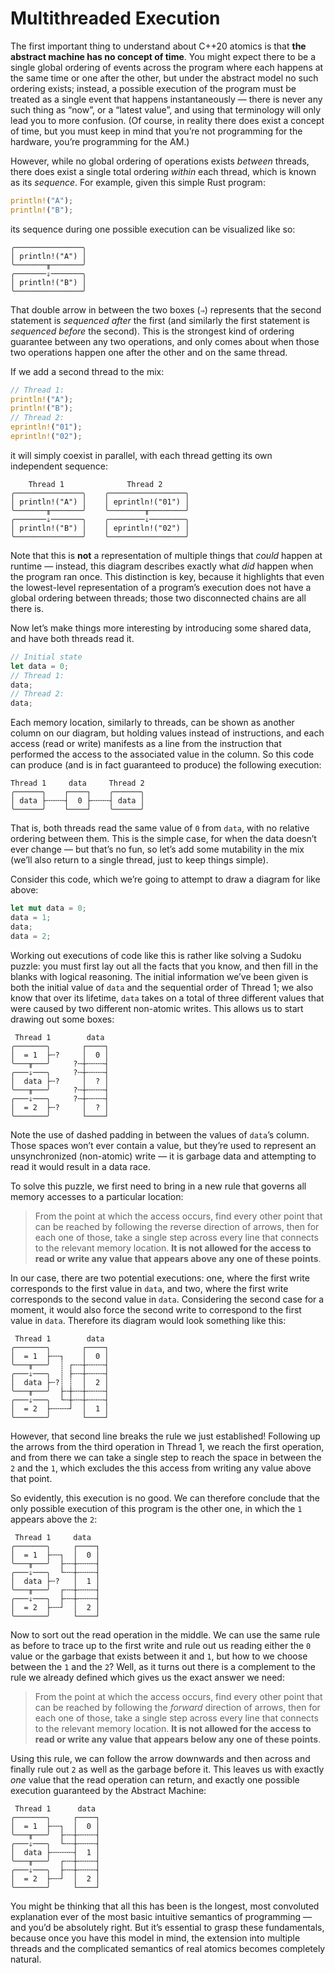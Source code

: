 # Multithreaded Execution

The first important thing to understand about C++20 atomics is that **the
abstract machine has no concept of time**. You might expect there to be a single
global ordering of events across the program where each happens at the same time
or one after the other, but under the abstract model no such ordering exists;
instead, a possible execution of the program must be treated as a single event
that happens instantaneously — there is never any such thing as “now”, or a
“latest value”, and using that terminology will only lead you to more confusion.
(Of course, in reality there does exist a concept of time, but you must keep in
mind that you’re not programming for the hardware, you’re programming for the
AM.)

However, while no global ordering of operations exists _between_ threads, there
does exist a single total ordering _within_ each thread, which is known as its
_sequence_. For example, given this simple Rust program:

```rust
println!("A");
println!("B");
```

its sequence during one possible execution can be visualized like so:

```text
╭───────────────╮
│ println!("A") │
╰───────╥───────╯
╭───────⇓───────╮
│ println!("B") │
╰───────────────╯
```

That double arrow in between the two boxes (`⇒`) represents that the second
statement is _sequenced after_ the first (and similarly the first statement is
_sequenced before_ the second). This is the strongest kind of ordering guarantee
between any two operations, and only comes about when those two operations
happen one after the other and on the same thread.

If we add a second thread to the mix:

```rust
// Thread 1:
println!("A");
println!("B");
// Thread 2:
eprintln!("01");
eprintln!("02");
```

it will simply coexist in parallel, with each thread getting its own independent
sequence:

```text
    Thread 1              Thread 2
╭───────────────╮    ╭─────────────────╮
│ println!("A") │    │ eprintln!("01") │
╰───────╥───────╯    ╰────────╥────────╯
╭───────⇓───────╮    ╭────────⇓────────╮
│ println!("B") │    │ eprintln!("02") │
╰───────────────╯    ╰─────────────────╯
```

Note that this is **not** a representation of multiple things that _could_
happen at runtime — instead, this diagram describes exactly what _did_ happen
when the program ran once. This distinction is key, because it highlights that
even the lowest-level representation of a program’s execution does not have
a global ordering between threads; those two disconnected chains are all there
is.

Now let’s make things more interesting by introducing some shared data, and have
both threads read it.

```rust
// Initial state
let data = 0;
// Thread 1:
data;
// Thread 2:
data;
```

Each memory location, similarly to threads, can be shown as another column on
our diagram, but holding values instead of instructions, and each access (read
or write) manifests as a line from the instruction that performed the access to
the associated value in the column. So this code can produce (and is in fact
guaranteed to produce) the following execution:

```text
Thread 1     data     Thread 2
╭──────╮    ┌────┐    ╭──────╮
│ data ├╌╌╌╌┤  0 ├╌╌╌╌┤ data │
╰──────╯    └────┘    ╰──────╯
```

That is, both threads read the same value of `0` from `data`, with no relative
ordering between them. This is the simple case, for when the data doesn’t ever
change — but that’s no fun, so let’s add some mutability in the mix (we’ll also
return to a single thread, just to keep things simple).

Consider this code, which we’re going to attempt to draw a diagram for like
above:

```rust
let mut data = 0;
data = 1;
data;
data = 2;
```

Working out executions of code like this is rather like solving a Sudoku puzzle:
you must first lay out all the facts that you know, and then fill in the blanks
with logical reasoning. The initial information we’ve been given is both the
initial value of `data` and the sequential order of Thread 1; we also know that
over its lifetime, `data` takes on a total of three different values that were
caused by two different non-atomic writes. This allows us to start drawing out
some boxes:

```text
 Thread 1        data
╭───────╮       ┌────┐
│  = 1  ├╌?     │  0 │
╰───╥───╯     ?╌┼╌╌╌╌┤
╭───⇓───╮     ?╌┼╌╌╌╌┤
│  data ├╌?     │  ? │
╰───╥───╯     ?╌┼╌╌╌╌┤
╭───⇓───╮     ?╌┼╌╌╌╌┤
│  = 2  ├╌?     │  ? │
╰───────╯       └────┘
```

Note the use of dashed padding in between the values of `data`’s column. Those
spaces won’t ever contain a value, but they’re used to represent an
unsynchronized (non-atomic) write — it is garbage data and attempting to read it
would result in a data race.

To solve this puzzle, we first need to bring in a new rule that governs all
memory accesses to a particular location:
> From the point at which the access occurs, find every other point that can be
> reached by following the reverse direction of arrows, then for each one of
> those, take a single step across every line that connects to the relevant
> memory location. **It is not allowed for the access to read or write any value
> that appears above any one of these points**.

In our case, there are two potential executions: one, where the first write
corresponds to the first value in `data`, and two, where the first write
corresponds to the second value in `data`. Considering the second case for a
moment, it would also force the second write to correspond to the first
value in `data`. Therefore its diagram would look something like this:

```text
 Thread 1        data
╭───────╮       ┌────┐
│  = 1  ├╌╌┐    │  0 │
╰───╥───╯  ┊ ┌╌╌┼╌╌╌╌┤
╭───⇓───╮  ┊ ├╌╌┼╌╌╌╌┤
│  data ├╌?┊ ┊  │  2 │
╰───╥───╯  ├╌┼╌╌┼╌╌╌╌┤
╭───⇓───╮  └╌┼╌╌┼╌╌╌╌┤
│  = 2  ├╌╌╌╌┘  │  1 │
╰───────╯       └────┘
```

However, that second line breaks the rule we just established! Following up the
arrows from the third operation in Thread 1, we reach the first operation, and
from there we can take a single step to reach the space in between the `2` and
the `1`, which excludes the this access from writing any value above that point.

So evidently, this execution is no good. We can therefore conclude that the only
possible execution of this program is the other one, in which the `1` appears
above the `2`:

```text
 Thread 1     data
╭───────╮     ┌────┐
│  = 1  ├╌╌┐  │  0 │
╰───╥───╯  ├╌╌┼╌╌╌╌┤
╭───⇓───╮  └╌╌┼╌╌╌╌┤
│  data ├╌?   │  1 │
╰───╥───╯  ┌╌╌┼╌╌╌╌┤
╭───⇓───╮  ├╌╌┼╌╌╌╌┤
│  = 2  ├╌╌┘  │  2 │
╰───────╯     └────┘
```

Now to sort out the read operation in the middle. We can use the same rule as
before to trace up to the first write and rule out us reading either the `0`
value or the garbage that exists between it and `1`, but how to we choose
between the `1` and the `2`? Well, as it turns out there is a complement to the
rule we already defined which gives us the exact answer we need:

> From the point at which the access occurs, find every other point that can be
> reached by following the _forward_ direction of arrows, then for each one of
> those, take a single step across every line that connects to the relevant
> memory location. **It is not allowed for the access to read or write any value
> that appears below any one of these points**.

Using this rule, we can follow the arrow downwards and then across and finally
rule out `2` as well as the garbage before it. This leaves us with exactly _one_
value that the read operation can return, and exactly one possible execution
guaranteed by the Abstract Machine:

```text
 Thread 1      data
╭───────╮     ┌────┐
│  = 1  ├╌╌┐  │  0 │
╰───╥───╯  ├╌╌┼╌╌╌╌┤
╭───⇓───╮  └╌╌┼╌╌╌╌┤
│  data ├╌╌╌╌╌┤  1 │
╰───╥───╯  ┌╌╌┼╌╌╌╌┤
╭───⇓───╮  ├╌╌┼╌╌╌╌┤
│  = 2  ├╌╌┘  │  2 │
╰───────╯     └────┘
```

You might be thinking that all this has been is the longest, most convoluted
explanation ever of the most basic intuitive semantics of programming — and
you’d be absolutely right. But it’s essential to grasp these fundamentals,
because once you have this model in mind, the extension into multiple threads
and the complicated semantics of real atomics becomes completely natural.
